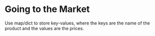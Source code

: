 # Going to the Market

Use map/dict to store key-values, where the keys are the name of the product and the values are the prices.